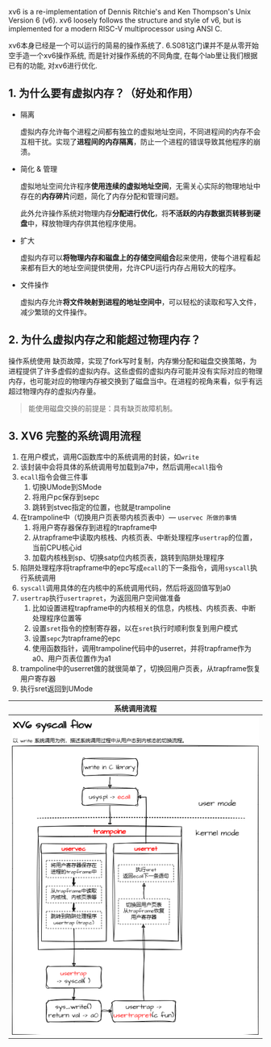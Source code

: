 xv6 is a re-implementation of Dennis Ritchie's and Ken Thompson's Unix
Version 6 (v6).  xv6 loosely follows the structure and style of v6,
but is implemented for a modern RISC-V multiprocessor using ANSI C.

xv6本身已经是一个可以运行的简易的操作系统了. 6.S081这门课并不是从零开始空手造一个xv6操作系统, 
而是针对操作系统的不同角度, 在每个lab里让我们根据已有的功能, 对xv6进行优化.

## 1. 为什么要有虚拟内存？（好处和作用）

- 隔离
    
    虚拟内存允许每个进程之间都有独立的虚拟地址空间，不同进程间的内存不会互相干扰。实现了**进程间的内存隔离**，防止一个进程的错误导致其他程序的崩溃。
    
- 简化 & 管理
    
    虚拟地址空间允许程序**使用连续的虚拟地址空间**，无需关心实际的物理地址中存在的**内存碎片**问题，简化了内存分配和管理问题。
    
    此外允许操作系统对物理内存**分配进行优化**，将**不活跃的内存数据页转移到硬盘**中，释放物理内存供其他程序使用。
    
- 扩大
    
    虚拟内存可以**将物理内存和磁盘上的存储空间组合**起来使用，使每个进程看起来都有巨大的地址空间提供使用，允许CPU运行内存占用较大的程序。
    
- 文件操作
    
    虚拟内存允许**将文件映射到进程的地址空间中**，可以轻松的读取和写入文件，减少繁琐的文件操作。
    

## 2. 为什么虚拟内存之和能超过物理内存？

操作系统使用 缺页故障，实现了fork写时复制，内存懒分配和磁盘交换策略，为进程提供了许多虚假的虚拟内存。这些虚假的虚拟内存可能并没有实际对应的物理内存，也可能对应的物理内存被交换到了磁盘当中。在进程的视角来看，似乎有远超过物理内存的虚拟内存量。

> 能使用磁盘交换的前提是：具有缺页故障机制。
> 

## 3. XV6 完整的系统调用流程

1. 在用户模式，调用C函数库中的系统调用的封装，如`write`
2. 该封装中会将具体的系统调用号加载到a7中，然后调用`ecall`指令
3. `ecall`指令会做三件事
    1. 切换UMode到SMode
    2. 将用户pc保存到sepc
    3. 跳转到stvec指定的位置，也就是trampoline
4. 在trampoline中（切换用户页表带内核页表中）— `uservec 所做的事情`
    1. 将用户寄存器保存到进程的trapframe中
    2. 从trapframe中读取内核栈、内核页表、中断处理程序`usertrap`的位置，当前CPU核心id
    3. 加载内核栈到sp、切换satp位内核页表，跳转到陷阱处理程序
5. 陷阱处理程序将trapframe中的epc写成`ecall`的下一条指令，调用`syscall`执行系统调用
6. `syscall`调用具体的在内核中的系统调用代码，然后将返回值写到a0
7. `usertrap`执行`usertrapret`，为返回用户空间做准备
    1. 比如设置进程trapframe中的内核相关的信息，内核栈、内核页表、中断处理程序位置等
    2. 设置`sret`指令的控制寄存器，以在`sret`执行时顺利恢复到用户模式
    3. 设置`sepc`为trapframe的epc
    4. 使用函数指针，调用trampoline代码中的userret，并将trapframe作为a0、用户页表位置作为a1
8. trampoline中的userret做的就很简单了，切换回用户页表，从trapframe恢复用户寄存器
9. 执行sret返回到UMode

| 系统调用流程    | 
| ------------ |
| <img src="pic/系统调用流程.drawio.png"/> |